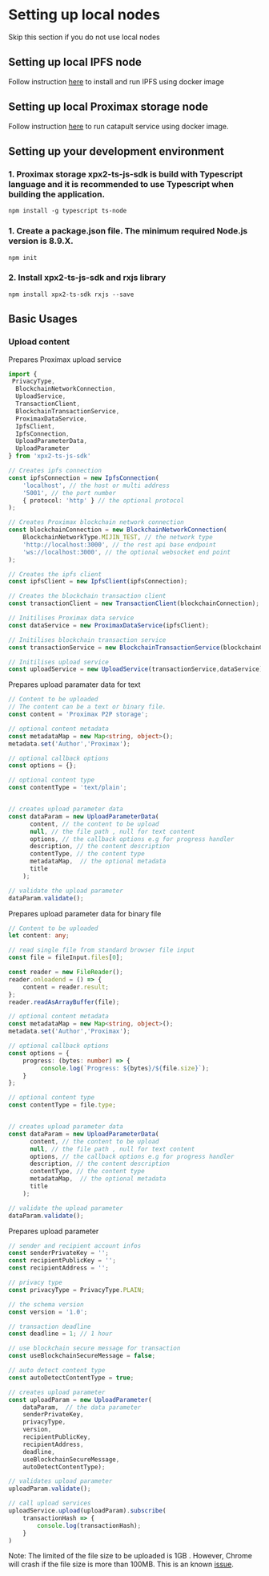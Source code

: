 
# Setting up local nodes

Skip this section if you do not use local nodes

## Setting up local IPFS node

Follow instruction [here](https://ipfs.io/blog/1-run-ipfs-on-docker/) to install and run IPFS using docker image

## Setting up local Proximax storage node 

Follow instruction [here](https://nemtech.github.io/getting-started/setup-workstation.html) to run catapult service using docker image.

## Setting up your development environment
### 1. Proximax storage xpx2-ts-js-sdk is build with Typescript language and it is recommended to use Typescript when building the application.

```nodejs
npm install -g typescript ts-node
``` 

### 1. Create a package.json file. The minimum required Node.js version is 8.9.X.

```nodejs
npm init
```

### 2. Install xpx2-ts-js-sdk and rxjs library
```nodejs
npm install xpx2-ts-sdk rxjs --save
```

## Basic Usages
### Upload content

Prepares Proximax upload service 

```ts
import {
 PrivacyType,
  BlockchainNetworkConnection,
  UploadService,
  TransactionClient,
  BlockchainTransactionService,
  ProximaxDataService,
  IpfsClient,
  IpfsConnection,
  UploadParameterData,
  UploadParameter
} from 'xpx2-ts-js-sdk'

// Creates ipfs connection
const ipfsConnection = new IpfsConnection(
    'localhost', // the host or multi address
    '5001', // the port number
    { protocol: 'http' } // the optional protocol
);

// Creates Proximax blockchain network connection
const blockchainConnection = new BlockchainNetworkConnection(
    BlockchainNetworkType.MIJIN_TEST, // the network type
    'http://localhost:3000', // the rest api base endpoint
    'ws://localhost:3000', // the optional websocket end point 
); 

// Creates the ipfs client
const ipfsClient = new IpfsClient(ipfsConnection);

// Creates the blockchain transaction client
const transactionClient = new TransactionClient(blockchainConnection);

// Initilises Proximax data service
const dataService = new ProximaxDataService(ipfsClient);

// Initilises blockchain transaction service
const transactionService = new BlockchainTransactionService(blockchainConnection, transactionClient);

// Initilises upload service
const uploadService = new UploadService(transactionService,dataService);
```

Prepares upload paramater data for text
```ts
// Content to be uploaded
// The content can be a text or binary file.
const content = 'Proximax P2P storage';

// optional content metadata
const metadataMap = new Map<string, object>();
metadata.set('Author','Proximax');

// optional callback options
const options = {};

// optional content type
const contentType = 'text/plain';


// creates upload parameter data
const dataParam = new UploadParameterData(
      content, // the content to be upload
      null, // the file path , null for text content
      options, // the callback options e.g for progress handler
      description, // the content description
      contentType, // the content type
      metadataMap,  // the optional metadata
      title
    );

// validate the upload parameter
dataParam.validate();
```

Prepares upload parameter data for binary file
```ts
// Content to be uploaded
let content: any; 

// read single file from standard browser file input
const file = fileInput.files[0];

const reader = new FileReader();
reader.onloadend = () => {
    content = reader.result;
};
reader.readAsArrayBuffer(file);

// optional content metadata
const metadataMap = new Map<string, object>();
metadata.set('Author','Proximax');

// optional callback options
const options = {
    progress: (bytes: number) => {
         console.log(`Progress: ${bytes}/${file.size}`);
    }
};

// optional content type
const contentType = file.type;


// creates upload parameter data
const dataParam = new UploadParameterData(
      content, // the content to be upload
      null, // the file path , null for text content
      options, // the callback options e.g for progress handler
      description, // the content description
      contentType, // the content type
      metadataMap,  // the optional metadata
      title
    );

// validate the upload parameter
dataParam.validate();
```

Prepares upload parameter

```ts
// sender and recipient account infos
const senderPrivateKey = '';
const recipientPublicKey = '';
const recipientAddress = '';

// privacy type
const privacyType = PrivacyType.PLAIN;

// the schema version
const version = '1.0';

// transaction deadline
const deadline = 1; // 1 hour

// use blockchain secure message for transaction
const useBlockchainSecureMessage = false;

// auto detect content type
const autoDetectContentType = true;

// creates upload parameter
const uploadParam = new UploadParameter(
    dataParam,  // the data parameter
    senderPrivateKey,
    privacyType,
    version,
    recipientPublicKey,
    recipientAddress,
    deadline,
    useBlockchainSecureMessage,
    autoDetectContentType);

// validates upload parameter
uploadParam.validate();

// call upload services
uploadService.upload(uploadParam).subscribe(
    transactionHash => {
        console.log(transactionHash);
    }
)
```



Note: The limited of the file size to be uploaded is 1GB . However, Chrome will crash if the file size is more than 100MB.
This is an known [issue](https://github.com/ipfs/js-ipfs-api/pull/851).
